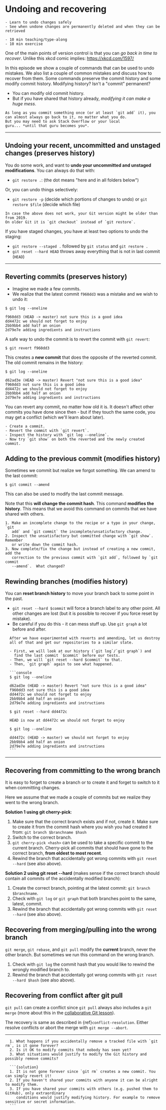 # Undoing and recovering

```{objectives}
- Learn to undo changes safely
- See when undone changes are permanently deleted and when they can be retrieved
```

```{instructor-note}
- 10 min teaching/type-along
- 10 min exercise
```

One of the main points of version control is that you can *go back in
time to recover*.  Unlike this xkcd comic implies: <https://xkcd.com/1597/>

In this episode we show a couple of commands that can be used to undo mistakes.
We also list a couple of common mistakes and discuss how to recover from them.
Some commands preserve the commit history and some modify commit history.
Modifying history? Isn't a "commit" permanent?

- You can modify old commit history.
- But if you have shared that history already, *modifying it can make
  a huge mess*.

```{note}
As long as you commit something once (or at least `git add` it), you
can almost always go back to it, no matter what you do.
But you may need to ask Stack Overflow or your local
guru... *until that guru becomes you*.
```

---

## Undoing your recent, uncommitted and unstaged changes (preserves history)

You do some work, and want to **undo your uncommitted and unstaged modifications**.
You can always do that with:

- `git restore .`: (the dot means "here and in all folders below")

Or, you can undo things selectively:

- `git restore -p` (decide which portions of changes to undo) or `git restore $file` (decide which file)

```{note}
In case the above does not work, your Git version might be older than from 2019.
On older Git it is `git checkout` instead of `git restore`.
```

If you have staged changes, you have at least two options to undo the staging:
- `git restore --staged .` followed by `git status` and `git restore .`
- `git reset --hard HEAD` throws away everything that is not in last commit (`HEAD`)

---

## Reverting commits (preserves history)

- Imagine we made a few commits.
- We realize that the latest commit `f960dd3` was a mistake and we wish to undo it:
```console
$ git log --oneline

f960dd3 (HEAD -> master) not sure this is a good idea
dd4472c we should not forget to enjoy
2bb9bb4 add half an onion
2d79e7e adding ingredients and instructions
```

A safe way to undo the commit is to revert the commit with `git revert`:
```console
$ git revert f960dd3
```

This creates a **new commit** that does the opposite of the reverted commit.
The old commit remains in the history:
```console
$ git log --oneline

d62ad3e (HEAD -> master) Revert "not sure this is a good idea"
f960dd3 not sure this is a good idea
dd4472c we should not forget to enjoy
2bb9bb4 add half an onion
2d79e7e adding ingredients and instructions
```

You can revert any commit, no matter how old it is.  It doesn't affect
other commits you have done since then - but if they touch the same
code, you may get a conflict (which we'll learn about later).

```{exercise} Exercise: Revert a commit
- Create a commit.
- Revert the commit with `git revert`.
- Inspect the history with `git log --oneline`.
- Now try `git show` on both the reverted and the newly created commit.
```


## Adding to the previous commit (modifies history)

Sometimes we commit but realize we forgot something.
We can amend to the last commit:

```console
$ git commit --amend
```

This can also be used to modify the last commit message.

Note that this **will change the commit hash**. This command **modifies the history**.
This means that we avoid this command on commits that we have shared with others.

```{exercise} Exercise: Modify a previous commit
1. Make an incomplete change to the recipe or a typo in your change, `git
   add` and `git commit` the incomplete/unsatisfactory change.
2. Inspect the unsatisfactory but committed change with `git show`. Remember
   or write down the commit hash.
3. Now complete/fix the change but instead of creating a new commit, add the
   correction to the previous commit with `git add`, followed by `git commit
   --amend`.  What changed?
```


## Rewinding branches (modifies history)

You can **reset branch history** to move your branch back to some
point in the past.

* `git reset --hard $commit` will force a branch label to any other point.  All
  other changes are lost (but it is possible to recover if you force reset by mistake).
* Be careful if you do this - it can mess stuff up.  Use `git graph` a
  lot before and after.


````{exercise} Exercise: Destroy our experimentation in this episode
  After we have experimented with reverts and amending, let us destroy
  all of that and get our repositories to a similar state.

  - First, we will look at our history (`git log`/`git graph`) and
    find the last commit `$commit` before our tests.
  - Then, we will `git reset --hard $commit` to that.
  - Then, `git graph` again to see what happened.

  ```console
  $ git log --oneline

  d62ad3e (HEAD -> master) Revert "not sure this is a good idea"
  f960dd3 not sure this is a good idea
  dd4472c we should not forget to enjoy
  2bb9bb4 add half an onion
  2d79e7e adding ingredients and instructions

  $ git reset --hard dd4472c

  HEAD is now at dd4472c we should not forget to enjoy

  $ git log --oneline

  dd4472c (HEAD -> master) we should not forget to enjoy
  2bb9bb4 add half an onion
  2d79e7e adding ingredients and instructions
  ```
````

---

## Recovering from committing to the wrong branch

It is easy to forget to create a branch or to create it and forget to switch to
it when committing changes.

Here we assume that we made a couple of commits but we realize they went to the
wrong branch.

**Solution 1 using git cherry-pick**:
1. Make sure that the correct branch exists and if not, create it. Make sure to
   create it from the commit hash where you wish you had created it from: `git
   branch $branchname $hash`
2. Switch to the correct branch.
3. `git cherry-pick <hash>` can be used to take a specific commit to the
   current branch. Cherry-pick all commits that should have gone to the correct
   branch, **from oldest to most recent**.
4. Rewind the branch that accidentally got wrong commits with `git reset --hard` (see also above).

**Solution 2 using git reset --hard** (makes sense if the correct branch should
contain all commits of the accidentally modified branch):
1. Create the correct branch, pointing at the latest commit: `git branch $branchname`.
2. Check with `git log` or `git graph` that both branches point to the same, latest, commit.
3. Rewind the branch that accidentally got wrong commits with `git reset --hard` (see also above).


## Recovering from merging/pulling into the wrong branch

`git merge`, `git rebase`, and `git pull` modify the **current** branch, never
the other branch. But sometimes we run this command on the wrong branch.

1. Check with `git log` the commit hash that you would like to rewind the
   wrongly modified branch to.
2. Rewind the branch that accidentally got wrong commits with `git reset --hard $hash` (see also above).


## Recovering from conflict after git pull

`git pull` can create a conflict since `git pull` always also includes a `git merge` (more about this
in the [collaborative Git lesson](https://coderefinery.github.io/git-collaborative/)).

The recovery is same as described in {ref}`conflict-resolution`. Either
resolve conflicts or abort the merge with `git merge --abort`.

---

````{challenge} Test your understanding
  1. What happens if you accidentally remove a tracked file with `git rm`, is it gone forever?
  2. Is it OK to modify commits that nobody has seen yet?
  3. What situations would justify to modify the Git history and possibly remove commits?

  ```{solution}
  1. It is not gone forever since `git rm` creates a new commit. You can simply revert it!
  2. If you haven't shared your commits with anyone it can be alright to modify them.
  3. If you have shared your commits with others (e.g. pushed them to GitHub), only extraordinary
     conditions would justify modifying history. For example to remove sensitive or secret information.
  ```
````
